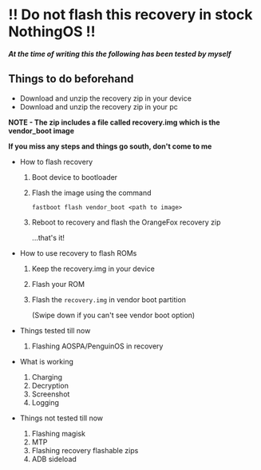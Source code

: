 # !! Do not flash this recovery in stock NothingOS !!


***At the time of writing this the following has been tested by myself***


 ## Things to do beforehand

  - Download and unzip the recovery zip in your device
  - Download and unzip the recovery zip in your pc

  **NOTE - The zip includes a file called recovery.img which is the vendor_boot image**

  **If you miss any steps and things go south, don't come to me**

 - How to flash recovery 
   1. Boot device to bootloader
  
   2. Flash the image using the command
  

       `fastboot flash vendor_boot <path to image>`
   3. Reboot to recovery and flash the OrangeFox recovery zip
   
        ...that's it!

 - How to use recovery to flash ROMs
   1. Keep the recovery.img in your device
  
   2. Flash your ROM
  

   4. Flash the `recovery.img` in vendor boot partition
   
      (Swipe down if you can't see vendor boot option)

 - Things tested till now
   1. Flashing AOSPA/PenguinOS in recovery

 - What is working 
   1. Charging
   2. Decryption
   3. Screenshot
   4. Logging

 - Things not tested till now
   1. Flashing magisk
   2. MTP
   3. Flashing recovery flashable zips
   4. ADB sideload
